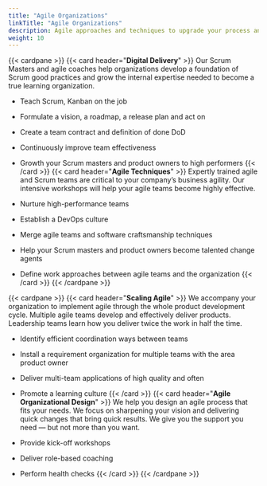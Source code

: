 ```yaml
---
title: "Agile Organizations"
linkTitle: "Agile Organizations"
description: Agile approaches and techniques to upgrade your process and organization to a more agile way of working
weight: 10
---
```

{{< cardpane >}}
{{< card header="**Digital Delivery**" >}}
Our Scrum Masters and agile coaches help organizations develop a foundation of Scrum good practices and grow the internal expertise needed to become a true learning organization.

* Teach Scrum, Kanban on the job
* Formulate a vision, a roadmap, a release plan and act on
* Create a team contract and definition of done DoD
* Continuously improve team effectiveness
* Growth your Scrum masters and product owners to high performers
{{< /card >}}
{{< card header="**Agile Techniques**" >}}
Expertly trained agile and Scrum teams are critical to your company’s business agility.
Our intensive workshops will help your agile teams become highly effective.

* Nurture high-performance teams
* Establish a DevOps culture
* Merge agile teams and software craftsmanship techniques
* Help  your Scrum masters and product owners become talented change agents
* Define work approaches between agile teams and the organization
{{< /card >}}
{{< /cardpane >}}

{{< cardpane >}}
{{< card header="**Scaling Agile**" >}}
We accompany your organization to implement agile through the whole product development cycle.
Multiple agile teams develop and effectively deliver products.
Leadership teams learn how you deliver twice the work in half the time.

* Identify efficient coordination ways between teams
* Install a requirement organization for multiple teams with the area product owner
* Deliver multi-team applications of high quality and often
* Promote a learning culture
{{< /card >}}
{{< card header="**Agile Organizational Design**" >}}
We help you design an agile process that fits your needs.
We focus on sharpening your vision and delivering quick changes that bring quick results.
We give you the support you need — but not more than you want.

* Provide kick-off workshops
* Deliver role-based coaching
* Perform health checks
{{< /card >}}
{{< /cardpane >}}
